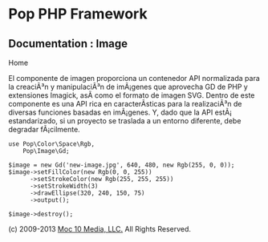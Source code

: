 Pop PHP Framework
=================

Documentation : Image
---------------------

Home

El componente de imagen proporciona un contenedor API normalizada para
la creaciÃ³n y manipulaciÃ³n de imÃ¡genes que aprovecha GD de PHP y
extensiones Imagick, asÃ­ como el formato de imagen SVG. Dentro de este
componente es una API rica en caracterÃ­sticas para la realizaciÃ³n de
diversas funciones basadas en imÃ¡genes. Y, dado que la API estÃ¡
estandarizado, si un proyecto se traslada a un entorno diferente, debe
degradar fÃ¡cilmente.

    use Pop\Color\Space\Rgb,
        Pop\Image\Gd;

    $image = new Gd('new-image.jpg', 640, 480, new Rgb(255, 0, 0));
    $image->setFillColor(new Rgb(0, 0, 255))
          ->setStrokeColor(new Rgb(255, 255, 255))
          ->setStrokeWidth(3)
          ->drawEllipse(320, 240, 150, 75)
          ->output();

    $image->destroy();

\(c) 2009-2013 [Moc 10 Media, LLC.](http://www.moc10media.com) All
Rights Reserved.
